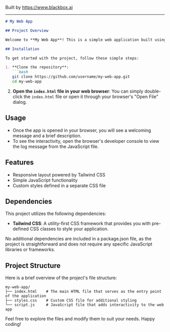 
Built by https://www.blackbox.ai

---

```markdown
# My Web App

## Project Overview

Welcome to **My Web App**! This is a simple web application built using HTML, CSS, and JavaScript, enhanced with Tailwind CSS for styling. The app serves as an introductory project showcasing the basics of web development.

## Installation

To get started with the project, follow these simple steps:

1. **Clone the repository**:
   ```bash
   git clone https://github.com/username/my-web-app.git
   cd my-web-app
   ```

2. **Open the `index.html` file in your web browser**:
   You can simply double-click the `index.html` file or open it through your browser's "Open File" dialog.

## Usage

- Once the app is opened in your browser, you will see a welcoming message and a brief description.
- To see the interactivity, open the browser's developer console to view the log message from the JavaScript file.

## Features

- Responsive layout powered by Tailwind CSS
- Simple JavaScript functionality
- Custom styles defined in a separate CSS file

## Dependencies

This project utilizes the following dependencies:

- **Tailwind CSS**: A utility-first CSS framework that provides you with pre-defined CSS classes to style your application.

No additional dependencies are included in a package.json file, as the project is straightforward and does not require any specific JavaScript libraries or frameworks.

## Project Structure

Here is a brief overview of the project's file structure:

```
my-web-app/
├── index.html    # The main HTML file that serves as the entry point of the application
├── styles.css    # Custom CSS file for additional styling
└── script.js     # JavaScript file that adds interactivity to the web app
```

Feel free to explore the files and modify them to suit your needs. Happy coding!
```